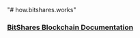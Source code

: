 "# how.bitshares.works" 

### [BitShares Blockchain Documentation](/developers#bitshares-documentation-for-developpers)


